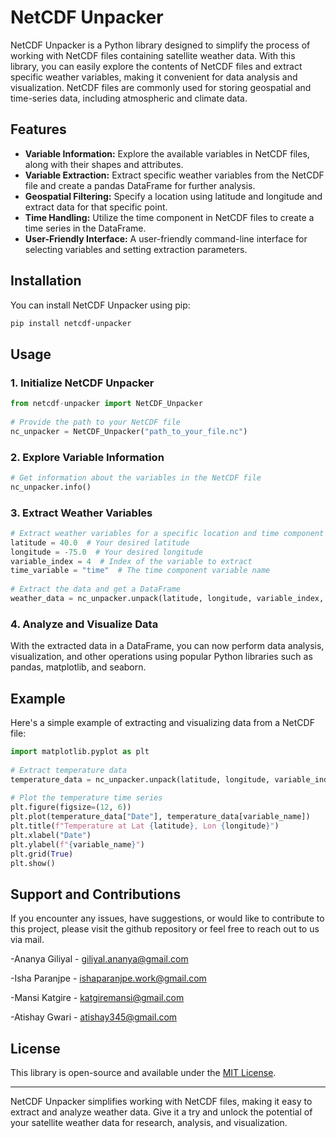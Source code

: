 # NetCDF Unpacker
 
NetCDF Unpacker is a Python library designed to simplify the process of working with NetCDF files containing satellite weather data. With this library, you can easily explore the contents of NetCDF files and extract specific weather variables, making it convenient for data analysis and visualization. NetCDF files are commonly used for storing geospatial and time-series data, including atmospheric and climate data.
 
## Features
 
- **Variable Information:** Explore the available variables in NetCDF files, along with their shapes and attributes.
- **Variable Extraction:** Extract specific weather variables from the NetCDF file and create a pandas DataFrame for further analysis.
- **Geospatial Filtering:** Specify a location using latitude and longitude and extract data for that specific point.
- **Time Handling:** Utilize the time component in NetCDF files to create a time series in the DataFrame.
- **User-Friendly Interface:** A user-friendly command-line interface for selecting variables and setting extraction parameters.
 
## Installation
 
You can install NetCDF Unpacker using pip:
 
```bash
pip install netcdf-unpacker
```
 
## Usage
 
### 1. Initialize NetCDF Unpacker
 
```python
from netcdf-unpacker import NetCDF_Unpacker
 
# Provide the path to your NetCDF file
nc_unpacker = NetCDF_Unpacker("path_to_your_file.nc")
```
 
### 2. Explore Variable Information
 
```python
# Get information about the variables in the NetCDF file
nc_unpacker.info()
```
 
### 3. Extract Weather Variables
 
```python
# Extract weather variables for a specific location and time component
latitude = 40.0  # Your desired latitude
longitude = -75.0  # Your desired longitude
variable_index = 4  # Index of the variable to extract
time_variable = "time"  # The time component variable name
 
# Extract the data and get a DataFrame
weather_data = nc_unpacker.unpack(latitude, longitude, variable_index, time_variable)
```

 
### 4. Analyze and Visualize Data
 
With the extracted data in a DataFrame, you can now perform data analysis, visualization, and other operations using popular Python libraries such as pandas, matplotlib, and seaborn.
 
## Example
 
Here's a simple example of extracting and visualizing data from a NetCDF file:
 
```python
import matplotlib.pyplot as plt
 
# Extract temperature data
temperature_data = nc_unpacker.unpack(latitude, longitude, variable_index, time_variable)
 
# Plot the temperature time series
plt.figure(figsize=(12, 6))
plt.plot(temperature_data["Date"], temperature_data[variable_name])
plt.title(f"Temperature at Lat {latitude}, Lon {longitude}")
plt.xlabel("Date")
plt.ylabel(f"{variable_name}")
plt.grid(True)
plt.show()
```
 
## Support and Contributions
 
If you encounter any issues, have suggestions, or would like to contribute to this project, please visit the github repository or feel free to reach out to us via mail.

-Ananya Giliyal - giliyal.ananya@gmail.com

-Isha Paranjpe - ishaparanjpe.work@gmail.com

-Mansi Katgire - katgiremansi@gmail.com

-Atishay Gwari - atishay345@gmail.com
 
## License
 
This library is open-source and available under the [MIT License](LICENSE).
 
---
 
NetCDF Unpacker simplifies working with NetCDF files, making it easy to extract and analyze weather data. Give it a try and unlock the potential of your satellite weather data for research, analysis, and visualization.
 
